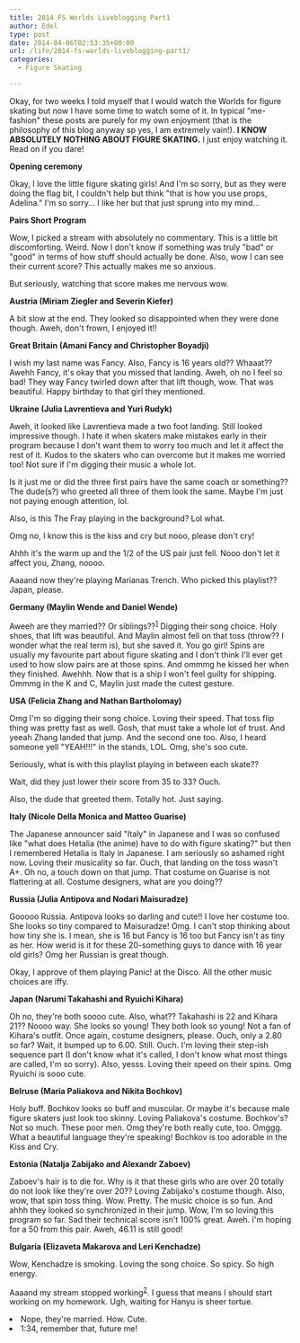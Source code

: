 ```yaml
---
title: 2014 FS Worlds Liveblogging Part1
author: Edel
type: post
date: 2014-04-06T02:53:35+00:00
url: /life/2014-fs-worlds-liveblogging-part1/
categories:
  - Figure Skating

---
```

Okay, for two weeks I told myself that I would watch the Worlds for figure skating but now I have some time to watch some of it. In typical "me-fashion" these posts are purely for my own enjoyment (that is the philosophy of this blog anyway sp yes, I am extremely vain!). **I KNOW ABSOLUTELY NOTHING ABOUT FIGURE SKATING.** I just enjoy watching it. Read on if you dare!

**Opening ceremony**
  
Okay, I love the little figure skating girls! And I'm so sorry, but as they were doing the flag bit, I couldn't help but think "that is how you use props, Adelina." I'm so sorry... I like her but that just sprung into my mind...

**Pairs Short Program**
  
Wow, I picked a stream with absolutely no commentary. This is a little bit discomforting. Weird. Now I don't know if something was truly "bad" or "good" in terms of how stuff should actually be done. Also, wow I can see their current score? This actually makes me so anxious.

But seriously, watching that score makes me nervous wow.

**Austria (Miriam Ziegler and Severin Kiefer)**
  
A bit slow at the end. They looked so disappointed when they were done though. Aweh, don't frown, I enjoyed it!!

**Great Britain (Amani Fancy and Christopher Boyadji)**
  
I wish my last name was Fancy. Also, Fancy is 16 years old?? Whaaat?? Awehh Fancy, it's okay that you missed that landing. Aweh, oh no I feel so bad! They way Fancy twirled down after that lift though, wow. That was beautiful. Happy birthday to that girl they mentioned.

**Ukraine (Julia Lavrentieva and Yuri Rudyk)**
  
Aweh, it looked like Lavrentieva made a two foot landing. Still looked impressive though. I hate it when skaters make mistakes early in their program because I don't want them to worry too much and let it affect the rest of it. Kudos to the skaters who can overcome but it makes me worried too! Not sure if I'm digging their music a whole lot.

Is it just me or did the three first pairs have the same coach or something?? The dude(s?) who greeted all three of them look the same. Maybe I'm just not paying enough attention, lol.

Also, is this The Fray playing in the background? Lol what.

Omg no, I know this is the kiss and cry but nooo, please don't cry!

Ahhh it's the warm up and the 1/2 of the US pair just fell. Nooo don't let it affect you, Zhang, noooo.

Aaaand now they're playing Marianas Trench. Who picked this playlist?? Japan, please.

**Germany (Maylin Wende and Daniel Wende)**
  
Aweeh are they married?? Or siblings??<sup class="footnote"><a href="#foot_ajs-fn-id_1-737" id="back_ajs-fn-id_1-737">1</a></sup> Digging their song choice. Holy shoes, that lift was beautiful. And Maylin almost fell on that toss (throw?? I wonder what the real term is), but she saved it. You go girl! Spins are usually my favourite part about figure skating and I don't think I'll ever get used to how slow pairs are at those spins. And ommmg he kissed her when they finished. Awehhh. Now that is a ship I won't feel guilty for shipping. Ommmg in the K and C, Maylin just made the cutest gesture.

**USA (Felicia Zhang and Nathan Bartholomay)**
  
Omg I'm so digging their song choice. Loving their speed. That toss flip thing was pretty fast as well. Gosh, that must take a whole lot of trust. And yeeah Zhang landed that jump. And the second one too. Also, I heard someone yell "YEAH!!!" in the stands, LOL. Omg, she's soo cute.

Seriously, what is with this playlist playing in between each skate??

Wait, did they just lower their score from 35 to 33? Ouch.

Also, the dude that greeted them. Totally hot. Just saying.

**Italy (Nicole Della Monica and Matteo Guarise)**
  
The Japanese announcer said "Italy" in Japanese and I was so confused like "what does Hetalia (the anime) have to do with figure skating?" but then I remembered Hetalia is Italy in Japanese. I am seriously so ashamed right now. Loving their musicality so far. Ouch, that landing on the toss wasn't A+. Oh no, a touch down on that jump. That costume on Guarise is not flattering at all. Costume designers, what are you doing??

**Russia (Julia Antipova and Nodari Maisuradze)**
  
Gooooo Russia. Antipova looks so darling and cute!! I love her costume too. She looks so tiny compared to Maisuradze! Omg. I can't stop thinking about how tiny she is. I mean, she is 16 but Fancy is 16 too but Fancy isn't as tiny as her. How werid is it for these 20-something guys to dance with 16 year old girls? Omg her Russian is great though.

Okay, I approve of them playing Panic! at the Disco. All the other music choices are iffy.

**Japan (Narumi Takahashi and Ryuichi Kihara)**
  
Oh no, they're both soooo cute. Also, what?? Takahashi is 22 and Kihara 21?? Noooo way. She looks so young! They both look so young! Not a fan of Kihara's outfit. Once again, costume designers, please. Ouch, only a 2.80 so far? Wait, it bumped up to 6.00. Still. Ouch. I'm loving their step-ish sequence part (I don't know what it's called, I don't know what most things are called, I'm so sorry). Also, yesss. Loving their speed on their spins. Omg Ryuichi is sooo cute.

**Belruse (Maria Paliakova and Nikita Bochkov)**
  
Holy buff. Bochkov looks so buff and muscular. Or maybe it's because male figure skaters just look too skinny. Loving Paliakova's costume. Bochkov's? Not so much. These poor men. Omg they're both really cute, too. Omggg. What a beautiful language they're speaking! Bochkov is too adorable in the Kiss and Cry.

**Estonia (Natalja Zabijako and Alexandr Zaboev)**
  
Zaboev's hair is to die for. Why is it that these girls who are over 20 totally do not look like they're over 20?? Loving Zabijako's costume though. Also, wow, that spin toss thing. Wow. Pretty. The music choice is so fun. And ahhh they looked so synchronized in their jump. Wow, I'm so loving this program so far. Sad their technical score isn't 100% great. Aweh. I'm hoping for a 50 from this pair. Aweh, 46.11 is still good!

**Bulgaria (Elizaveta Makarova and Leri Kenchadze)**
  
Wow, Kenchadze is smoking. Loving the song choice. So spicy. So high energy. 

Aaaand my stream stopped working<sup class="footnote"><a href="#foot_ajs-fn-id_2-737" id="back_ajs-fn-id_2-737">2</a></sup>. I guess that means I should start working on my homework. Ugh, waiting for Hanyu is sheer tortue.


  <li>
    <a id="foot_ajs-fn-id_1-737"></a>Nope, they're married. How. Cute.&nbsp;&nbsp;<a class="ajs-back-link" href="#back_ajs-fn-id_1-737"></a>
  </li>
  <li>
    <a id="foot_ajs-fn-id_2-737"></a>1:34, remember that, future me!&nbsp;&nbsp;<a class="ajs-back-link" href="#back_ajs-fn-id_2-737"></a>
  </li>


<div id="ajs-fn-id_1-737" style="display:none;margin:0;" class="ajs-footnote-popup">
  <div>
    Nope, they're married. How. Cute.
  </div>
</div>

<div id="ajs-fn-id_2-737" style="display:none;margin:0;" class="ajs-footnote-popup">
  <div>
    1:34, remember that, future me!
  </div>
</div>